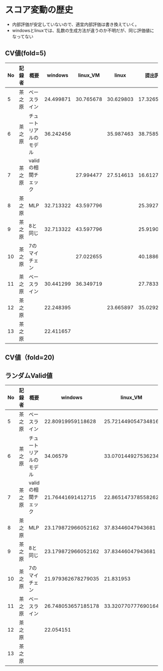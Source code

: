 # スコア変動の歴史
* 内部評価が安定していないので、適宜内部評価は書き換えていく。
* windowsとlinuxでは、乱数の生成方法が違うのか不明だが、同じ評価値になってない

## CV値(fold=5)
No|記録者|概要|windows|linux_VM|linux|提出評価
-|-|-|-|-|-|-
5|茶之原|ベースライン|24.499871|30.765678|30.629803|17.326520
6|茶之原|チュートリアルのモデル|36.242456||35.987463|38.75855072
7|茶之原|validの相関チェック||27.994477|27.514613|16.61277275
8|茶之原|MLP|32.713322|43.597796||25.39273654
9|茶之原|8と同じ|32.713322|43.597796||25.91907277
10|茶之原|7のマイチェン||27.022655||40.18865873
11|茶之原|ベースライン|30.441299|36.349719||27.78335770
12|茶之原||22.248395||23.665897|35.02928934
13|茶之原||22.411657|

## CV値（fold=20)

## ランダムValid値
No|記録者|概要|windows|linux_VM|linux|提出評価
-|-|-|-|-|-|-
5|茶之原|ベースライン|22.80919959118628|25.721449054734816||17.326520
6|茶之原|チュートリアルのモデル|34.06579|33.070144927536234||38.75855072
7|茶之原|validの相関チェック|21.76441691412715|22.865147378558262||16.61277275
8|茶之原|MLP|23.179872966052162|37.83446047943681||25.39273654
9|茶之原|8と同じ|23.179872966052162|37.83446047943681||25.91907277
10|茶之原|7のマイチェン|21.979362678279035|21.831953||40.18865873
11|茶之原|ベースライン|26.748053657185178|33.320770777690164||27.78335770
12|茶之原||22.054151||21.598404|35.02928934
13|茶之原||